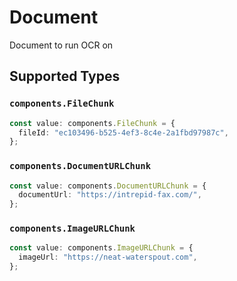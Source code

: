 # Document

Document to run OCR on


## Supported Types

### `components.FileChunk`

```typescript
const value: components.FileChunk = {
  fileId: "ec103496-b525-4ef3-8c4e-2a1fbd97987c",
};
```

### `components.DocumentURLChunk`

```typescript
const value: components.DocumentURLChunk = {
  documentUrl: "https://intrepid-fax.com/",
};
```

### `components.ImageURLChunk`

```typescript
const value: components.ImageURLChunk = {
  imageUrl: "https://neat-waterspout.com",
};
```

